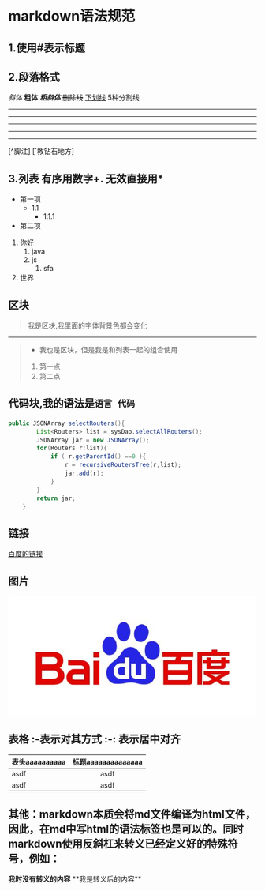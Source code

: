 # markdown语法规范

## 1.使用#表示标题

## 2.段落格式
*斜体*
**粗体**
***粗斜体***
~~删除线~~
<u>下划线</u>
5种分割线
***
* * *
---
- - - 
-----------------------------
[^脚注]
[`教钻石地方]

## 3.列表  有序用数字+.    无效直接用*
* 第一项
    * 1.1
        * 1.1.1
* 第二项

1. 你好
    1. java
    1. js
        1. sfa
3. 世界

## 区块
> 我是区块,我里面的字体背景色都会变化
***
>* 我也是区块，但是我是和列表一起的组合使用
>1. 第一点
>2. 第二点

## 代码块,我的语法是```语言 代码```
```java
public JSONArray selectRouters(){
        List<Routers> list = sysDao.selectAllRouters();
        JSONArray jar = new JSONArray();
        for(Routers r:list){
            if ( r.getParentId() ==0 ){
                r = recursiveRoutersTree(r,list);
                jar.add(r);
            }
        }
        return jar;
    }
```
## 链接
[百度的链接](http://www.baidu.com)
## 图片
![](./img/baidu.jpg)
## 表格   :-表示对其方式 :-: 表示居中对齐
| 表头aaaaaaaaaa | 标题aaaaaaaaaaaaaa|
|:----|:----:|
|asdf|asdf|
|asdf|asdf|

## 其他：markdown本质会将md文件编译为html文件，因此，在md中写html的语法标签也是可以的。同时markdown使用反斜杠来转义已经定义好的特殊符号，例如：
**我时没有转义的内容**
\*\*我是转义后的内容\*\*